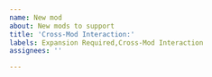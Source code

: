 ```yaml
---
name: New mod
about: New mods to support
title: 'Cross-Mod Interaction:'
labels: Expansion Required,Cross-Mod Interaction
assignees: ''

---
```



